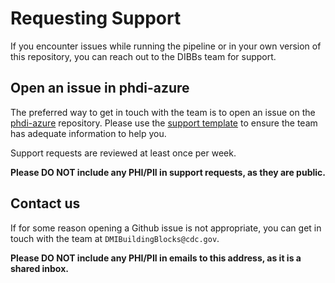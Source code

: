 # Requesting Support
If you encounter issues while running the pipeline or in your own version of this repository, you can reach out to the DIBBs team for support.

## Open an issue in phdi-azure
The preferred way to get in touch with the team is to open an issue on the [phdi-azure](https://github.com/CDCgov/phdi-azure) repository. Please use the [support template](https://github.com/CDCgov/phdi-azure/blob/b6f15fbccacbdc05b1512db963a19fc5a8901a25/.github/ISSUE_TEMPLATE/support-request.md) to ensure the team has adequate information to help you.

Support requests are reviewed at least once per week.

**Please DO NOT include any PHI/PII in support requests, as they are public.**

## Contact us
If for some reason opening a Github issue is not appropriate, you can get in touch with the team at `DMIBuildingBlocks@cdc.gov`. 

**Please DO NOT include any PHI/PII in emails to this address, as it is a shared inbox.**
